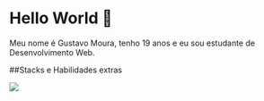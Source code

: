 # Hello World 👋

<p>Meu nome é Gustavo Moura, tenho 19 anos e eu sou estudante de Desenvolvimento Web.</p>

##Stacks e Habilidades extras

<a href="[instagram.com/gmdot_](https://www.instagram.com/gmdot_/)"><img src="https://img.shields.io/badge/Instagram-E4405F?style=for-the-badge&logo=instagram&logoColor=white"></a>
